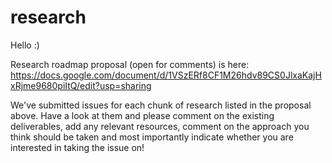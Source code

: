 # research
Hello :)

Research roadmap proposal (open for comments) is here: https://docs.google.com/document/d/1VSzERf8CF1M26hdv89CS0JlxaKajHxRjme9680piItQ/edit?usp=sharing

We've submitted issues for each chunk of research listed in the proposal above. Have a look at them and please comment on the existing deliverables, add any relevant resources, comment on the approach you think should be taken and most importantly indicate whether you are interested in taking the issue on!


